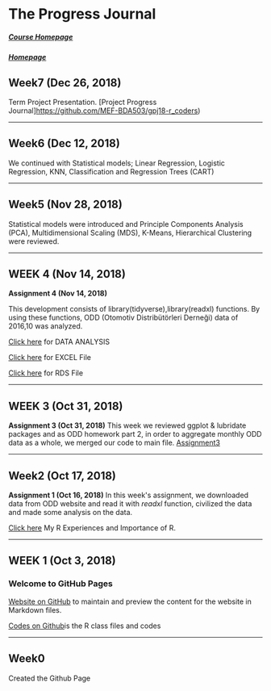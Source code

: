 
# The Progress Journal
##### [Course Homepage](https://mef-bda503.github.io/)	
#####  [Homepage](https://mef-bda503.github.io/pj18-Leyla.Yigit/)

## Week7 (Dec 26, 2018)
Term Project Presentation. [Project Progress Journal]https://github.com/MEF-BDA503/gpj18-r_coders)

***
## Week6 (Dec 12, 2018)
We continued with Statistical models; Linear Regression, Logistic Regression, KNN, Classification and Regression Trees (CART)

***
## Week5 (Nov 28, 2018)
Statistical models were introduced and Principle Components Analysis (PCA), Multidimensional Scaling (MDS), K-Means, Hierarchical Clustering were reviewed. 

***
## WEEK 4 (Nov 14, 2018)
**Assignment 4 (Nov 14, 2018)**

This development consists of library(tidyverse),library(readxl) functions. By using these functions, ODD (Otomotiv Distribütörleri Derneği) data of 2016,10 was analyzed.

[Click here](RMarkdown-Homework-ODDAnalysis_Assignment2.html) for DATA ANALYSIS

[Click here](https://github.com/MEF-BDA503/pj18-Leyla.Yigit/blob/master/FILES/odd_retail_sales_2016_10.xlsx) for EXCEL File

[Click here](https://github.com/MEF-BDA503/pj18-Leyla.Yigit/blob/master/FILES/car_data_oct_16.rds) for RDS File

***
## WEEK 3 (Oct 31, 2018)
**Assignment 3 (Oct 31, 2018)**
This week we reviewed ggplot & lubridate packages and as ODD homework part 2, in order to aggregate monthly ODD data as a whole, we merged our code to main file. [Assignment3](AssignmentWeek3/AssignmentWeek3.Rmd)

***
## Week2 (Oct 17, 2018)
**Assignment 1 (Oct 16, 2018)**
In this week's assignment, we downloaded data from ODD website and read it with *readxl* function, civilized the data and made some analysis on the data. 

[Click here](RMarkdown-Homework-Rexamples_Assignment1.html) My R Experiences and Importance of R.

***
## WEEK 1 (Oct 3, 2018)
### Welcome to GitHub Pages
[Website on GitHub](https://github.com/MEF-BDA503/pj18-Leyla.Yigit/edit/master/index.md) to maintain and preview the content for the website in Markdown files.

[Codes on Github](https://github.com/MEF-BDA503/pj18-Leyla.Yigit)is the R class files and codes

***
## Week0
Created the Github Page
